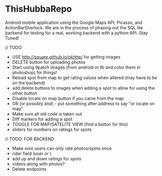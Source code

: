 ThisHubbaRepo
=============

Android mobile application using the Google Maps API, Picasso, and ActionBarSherlock. We are in the process of phasing out the SQL lite backend for testing for a real, working backend with a python API. Stay Tuned!

// TODO
- USE http://square.github.io/okhttp/ for getting images
- DELETE button for uploading photos
- Start using 9patch images (from android or fb and color them in photoshop) for things!
- Reload spot from map to get rating values when altered (may have to be on the backend)
- add delete buttons to images when adding a spot to allow for using the other button
- Disable locate on map button if you came from the map
- OR (or possibly and) - put something after address to say "or locate on map"
- Make sure all old code is taken out
- Diff markers for adding a spot
- TOGGLE FOR MAP/SATELITE VIEW (find a button for this)
- sliders for numbers on ratings for spots

// TODO: FOR BACKEND
- Make sure users can only rate photos/spots once
- rider field (user or )
- add up and down ratings for spots
- videos along with photos?
- Delete endpoints